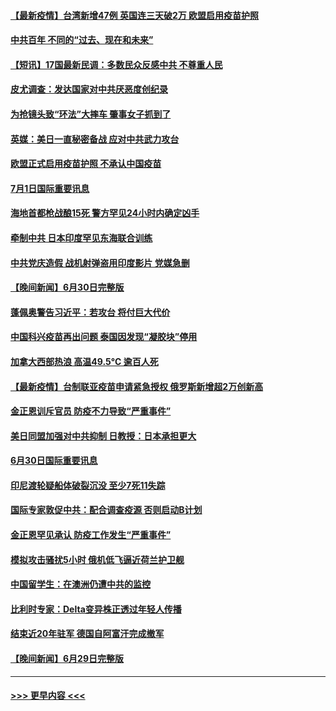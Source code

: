 #### [【最新疫情】台湾新增47例  英国连三天破2万 欧盟启用疫苗护照](../pages/prog202/a103155946.md?t=07020151) 
#### [中共百年 不同的“过去、现在和未来”](../pages/prog202/a103155972.md?t=07020151) 
#### [【短讯】17国最新民调：多数民众反感中共 不尊重人民](../pages/prog202/a103155865.md?t=07020151) 
#### [皮尤调查：发达国家对中共厌恶度创纪录](../pages/prog202/a103155839.md?t=07020151) 
#### [为抢镜头致“环法”大摔车 肇事女子抓到了](../pages/prog202/a103155666.md?t=07020151) 
#### [英媒：美日一直秘密备战 应对中共武力攻台](../pages/prog202/a103155725.md?t=07020151) 
#### [欧盟正式启用疫苗护照 不承认中国疫苗](../pages/prog202/a103155681.md?t=07020151) 
#### [7月1日国际重要讯息](../pages/prog202/a103155709.md?t=07020151) 
#### [海地首都枪战酿15死 警方罕见24小时内确定凶手](../pages/prog202/a103155550.md?t=07020151) 
#### [牵制中共 日本印度罕见东海联合训练](../pages/prog202/a103155490.md?t=07020151) 
#### [中共党庆造假 战机射弹盗用印度影片 党媒急删](../pages/prog202/a103155497.md?t=07020151) 
#### [【晚间新闻】6月30日完整版](../pages/prog202/a103155480.md?t=07020151) 
#### [蓬佩奥警告习近平：若攻台 将付巨大代价](../pages/prog202/a103155310.md?t=07020151) 
#### [中国科兴疫苗再出问题 泰国因发现“凝胶块”停用](../pages/prog202/a103154901.md?t=07020151) 
#### [加拿大西部热浪 高温49.5°C 逾百人死](../pages/prog202/a103155022.md?t=07020151) 
#### [【最新疫情】台制联亚疫苗申请紧急授权 俄罗斯新增超2万创新高](../pages/prog202/a103155002.md?t=07020151) 
#### [金正恩训斥官员 防疫不力导致“严重事件”](../pages/prog202/a103154979.md?t=07020151) 
#### [美日同盟加强对中共抑制 日教授：日本承担更大](../pages/prog202/a103154793.md?t=07020151) 
#### [6月30日国际重要讯息](../pages/prog202/a103154787.md?t=07020151) 
#### [印尼渡轮疑船体破裂沉没 至少7死11失踪](../pages/prog202/a103154765.md?t=07020151) 
#### [国际专家敦促中共：配合调查疫源 否则启动B计划](../pages/prog202/a103154726.md?t=07020151) 
#### [金正恩罕见承认 防疫工作发生“严重事件”](../pages/prog202/a103154699.md?t=07020151) 
#### [模拟攻击骚扰5小时 俄机低飞逼近荷兰护卫舰](../pages/prog202/a103154673.md?t=07020151) 
#### [中国留学生：在澳洲仍遭中共的监控](../pages/prog202/a103154655.md?t=07020151) 
#### [比利时专家：Delta变异株正透过年轻人传播](../pages/prog202/a103154563.md?t=07020151) 
#### [结束近20年驻军 德国自阿富汗完成撤军](../pages/prog202/a103154495.md?t=07020151) 
#### [【晚间新闻】6月29日完整版](../pages/prog202/a103154474.md?t=07020151) 

----
#### [ >>> 更早内容 <<< ](../indexes/prog202-earlier.md)
